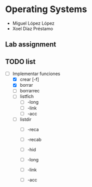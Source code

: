 # Operating Systems 
- Miguel López López
- Xoel Díaz Préstamo
## Lab assignment
## TODO list
 
- [ ] Implementar funciones
    - [x] crear [-f] 
    - [x] borrar 
    - [ ] borrarrec 
    - [ ] listfich 
        - [ ] -long
        - [ ] -link
        - [ ] -acc
    - [ ] listdir
        - [ ] -reca
        - [ ] -recab
        - [ ] -hid
        - [ ] -long
        - [ ] -link
        - [ ] -acc

